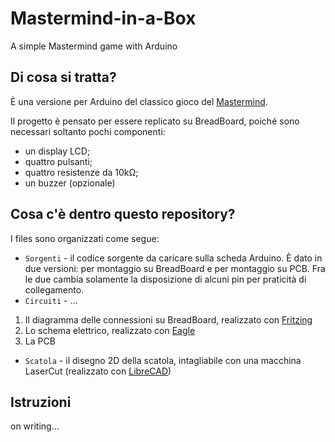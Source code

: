 # Mastermind-in-a-Box
A simple Mastermind game with Arduino

## Di cosa si tratta?
È una versione per Arduino del classico gioco del
[Mastermind](https://it.wikipedia.org/wiki/Mastermind).

Il progetto è pensato per essere replicato su BreadBoard, poiché sono
necessari soltanto pochi componenti:
* un display LCD;
* quattro pulsanti;
* quattro resistenze da 10kΩ;
* un buzzer (opzionale)

## Cosa c'è dentro questo repository?
I files sono organizzati come segue:

* `Sorgenti` - il codice sorgente da caricare sulla scheda Arduino. È
dato in due versioni: per montaggio su BreadBoard e per montaggio su PCB.
Fra le due cambia solamente la disposizione di alcuni pin per praticità di collegamento.
* `Circuiti` - ...
 1. Il diagramma delle connessioni su BreadBoard, realizzato con [Fritzing](http://fritzing.org)
 2. Lo schema elettrico, realizzato con [Eagle](http://cadsoft.io)
 3. La PCB
* `Scatola` - il disegno 2D della scatola, intagliabile con una macchina LaserCut (realizzato con [LibreCAD](http://librecad.org))
 
## Istruzioni
on writing...
